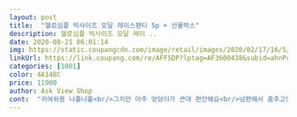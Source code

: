 ```yaml
---
layout: post 
title:  "헬로심플 빅사이즈 모달 레이스팬티 5p + 선물박스" 
description: 헬로심플 빅사이즈 모달 레이 ..
date: 2020-08-21 06:01:14 
img: https://static.coupangcdn.com/image/retail/images/2020/02/17/16/5/f7dea791-df05-465f-bab3-656a0f639d32.jpg 
linkUrl: https://link.coupang.com/re/AFFSDP?lptag=AF3600438&subid=ahnPublicAsk&pageKey=1310425892&itemId=2327050865&vendorItemId=70323642975&traceid=V0-113-7353b45cbb12ebe0 
categories: [1001] 
color: 4A148C 
price: 11900 
author: Ask View Shop 
cont:  "귀여워용 나풀나풀<br/>그치만 아주 엉덩이가 큰대 편안해요<br/>넘편해서 춤추고있어요<br/>배송도  무지 빠르고  가격도 착하고  제품도 신축성도 좋고 아주 편하고  좋아요  감사합니다 잘입을께요<br/>세탁하고 나서도 레이스 잘 안 상하는것 같고<br/>수고하시구 대박나세요... <br/><br/>제가 흑인여자엉덩이 뺨치거든요<br/>팬티는 무지얇아요<br/>편하고 좋아용<br/>훌라훌라<br/>" 
---
```


